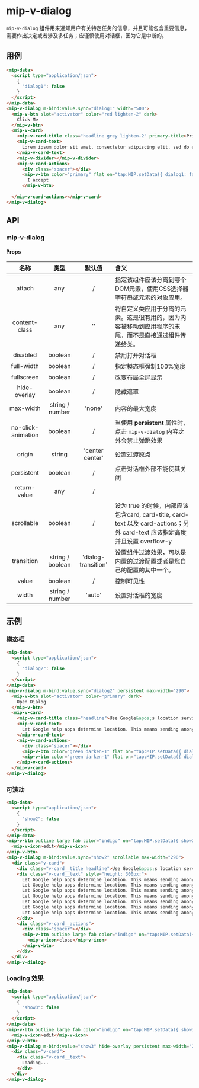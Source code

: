 # mip-v-dialog

`mip-v-dialog` 组件用来通知用户有关特定任务的信息，并且可能包含重要信息，需要作出决定或者涉及多任务；应谨慎使用对话框，因为它是中断的。

## 用例

```html
<mip-data>
  <script type="application/json">
    {
      "dialog1": false
    }
  </script>
</mip-data>
<mip-v-dialog m-bind:value.sync="dialog1" width="500">
  <mip-v-btn slot="activator" color="red lighten-2" dark>
    Click Me
  </mip-v-btn>
  <mip-v-card>
    <mip-v-card-title class="headline grey lighten-2" primary-title>Privacy Policy</mip-v-card-title>
    <mip-v-card-text>
      Lorem ipsum dolor sit amet, consectetur adipiscing elit, sed do eiusmod tempor incididunt ut labore et dolore magna aliqua. Ut enim ad minim veniam, quis nostrud exercitation ullamco laboris nisi ut aliquip ex ea commodo consequat. Duis aute irure dolor in reprehenderit in voluptate velit esse cillum dolore eu fugiat nulla pariatur. Excepteur sint occaecat cupidatat non proident, sunt in culpa qui officia deserunt mollit anim id est laborum.
    </mip-v-card-text>
    <mip-v-divider></mip-v-divider>
    <mip-v-card-actions>
      <div class="spacer"></div>
      <mip-v-btn color="primary" flat on="tap:MIP.setData({ dialog1: false })">
        I accept
      </mip-v-btn>
    
  </mip-v-card-actions></mip-v-card>
</mip-v-dialog>
```

## API

### mip-v-dialog

#### Props

名称|类型|默认值|含义
:--:|:--:|:--:|:---
attach|any|/|指定该组件应该分离到哪个DOM元素，使用CSS选择器字符串或元素的对象应用。
content-class|any|''|将自定义类应用于分离的元素。这是很有用的，因为内容被移动到应用程序的末尾，而不是直接通过组件传递给类。
disabled|boolean|/|禁用打开对话框
full-width|boolean|/|指定模态框强制100%宽度
fullscreen|boolean|/|改变布局全屏显示
hide-overlay|boolean|/|隐藏遮罩
max-width|string / number|'none'|内容的最大宽度
no-click-animation|boolean|/|当使用 **persistent** 属性时，点击 `mip-v-dialog` 内容之外会禁止弹跳效果
origin|string|'center center'|设置过渡原点
persistent|boolean|/|点击对话框外部不能使其关闭
return-value|any|/|
scrollable|boolean|/|设为 true 的时候，内部应该包含card, card-title, card-text 以及 card-actions；另外 card-text 应该指定高度并且设置 overflow-y
transition|string / boolean|'dialog-transition'|设置组件过渡效果，可以是内置的过渡配置或者是您自己的配置的其中一个。
value|boolean|/|控制可见性
width|string / number|'auto'|设置对话框的宽度

## 示例

### 模态框

```html
<mip-data>
  <script type="application/json">
    {
      "dialog2": false
    }
  </script>
</mip-data>
<mip-v-dialog m-bind:value.sync="dialog2" persistent max-width="290">
  <mip-v-btn slot="activator" color="primary" dark>
    Open Dialog
  </mip-v-btn>
  <mip-v-card>
    <mip-v-card-title class="headline">Use Google&apos;s location service?</mip-v-card-title>
    <mip-v-card-text>
      Let Google help apps determine location. This means sending anonymous location data to Google, even when no apps are running.
    </mip-v-card-text>
    <mip-v-card-actions>
      <div class="spacer"></div>
      <mip-v-btn color="green darken-1" flat on="tap:MIP.setData({ dialog2: false })">Disagree</mip-v-btn>
      <mip-v-btn color="green darken-1" flat on="tap:MIP.setData({ dialog2: false })">Agree</mip-v-btn>
    </mip-v-card-actions>
  </mip-v-card>
</mip-v-dialog>
```

### 可滚动

```html
<mip-data>
  <script type="application/json">
    {
      "show2": false
    }
  </script>
</mip-data>
<mip-v-btn outline large fab color="indigo" on="tap:MIP.setData({ show2: true })">
  <mip-v-icon>edit</mip-v-icon>
</mip-v-btn>
<mip-v-dialog m-bind:value.sync="show2" scrollable max-width="290">
  <div class="v-card">
    <div class="v-card__title headline">Use Google&apos;s location service?</div>
    <div class="v-card__text" style="height: 300px;">
      Let Google help apps determine location. This means sending anonymous location data to Google, even when no apps are running.
      Let Google help apps determine location. This means sending anonymous location data to Google, even when no apps are running.
      Let Google help apps determine location. This means sending anonymous location data to Google, even when no apps are running.
      Let Google help apps determine location. This means sending anonymous location data to Google, even when no apps are running.
      Let Google help apps determine location. This means sending anonymous location data to Google, even when no apps are running.
      Let Google help apps determine location. This means sending anonymous location data to Google, even when no apps are running.
      Let Google help apps determine location. This means sending anonymous location data to Google, even when no apps are running.
    </div>
    <div class="v-card__actions">
      <div class="spacer"></div>
      <mip-v-btn outline large fab color="indigo" on="tap:MIP.setData({ show2: false })">
        <mip-v-icon>close</mip-v-icon>
      </mip-v-btn>
    </div>
  </div>
</mip-v-dialog>
```

### Loading 效果

```html
<mip-data>
  <script type="application/json">
    {
      "show3": false
    }
  </script>
</mip-data>
<mip-v-btn outline large fab color="indigo" on="tap:MIP.setData({ show3: true })">
  <mip-v-icon>edit</mip-v-icon>
</mip-v-btn>
<mip-v-dialog m-bind:value="show3" hide-overlay persistent max-width="290">
  <div class="v-card">
    <div class="v-card__text">
      Loading...
    </div>
  </div>
</mip-v-dialog>
```
